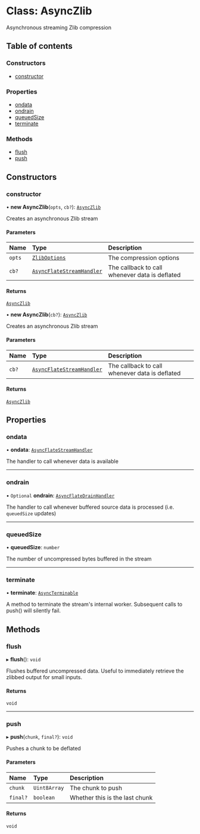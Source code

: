 # Class: AsyncZlib

Asynchronous streaming Zlib compression

## Table of contents

### Constructors

- [constructor](AsyncZlib.md#constructor)

### Properties

- [ondata](AsyncZlib.md#ondata)
- [ondrain](AsyncZlib.md#ondrain)
- [queuedSize](AsyncZlib.md#queuedsize)
- [terminate](AsyncZlib.md#terminate)

### Methods

- [flush](AsyncZlib.md#flush)
- [push](AsyncZlib.md#push)

## Constructors

### constructor

• **new AsyncZlib**(`opts`, `cb?`): [`AsyncZlib`](AsyncZlib.md)

Creates an asynchronous Zlib stream

#### Parameters

| Name | Type | Description |
| :------ | :------ | :------ |
| `opts` | [`ZlibOptions`](../interfaces/ZlibOptions.md) | The compression options |
| `cb?` | [`AsyncFlateStreamHandler`](../README.md#asyncflatestreamhandler) | The callback to call whenever data is deflated |

#### Returns

[`AsyncZlib`](AsyncZlib.md)

• **new AsyncZlib**(`cb?`): [`AsyncZlib`](AsyncZlib.md)

Creates an asynchronous Zlib stream

#### Parameters

| Name | Type | Description |
| :------ | :------ | :------ |
| `cb?` | [`AsyncFlateStreamHandler`](../README.md#asyncflatestreamhandler) | The callback to call whenever data is deflated |

#### Returns

[`AsyncZlib`](AsyncZlib.md)

## Properties

### ondata

• **ondata**: [`AsyncFlateStreamHandler`](../README.md#asyncflatestreamhandler)

The handler to call whenever data is available

___

### ondrain

• `Optional` **ondrain**: [`AsyncFlateDrainHandler`](../README.md#asyncflatedrainhandler)

The handler to call whenever buffered source data is processed (i.e. `queuedSize` updates)

___

### queuedSize

• **queuedSize**: `number`

The number of uncompressed bytes buffered in the stream

___

### terminate

• **terminate**: [`AsyncTerminable`](../interfaces/AsyncTerminable.md)

A method to terminate the stream's internal worker. Subsequent calls to
push() will silently fail.

## Methods

### flush

▸ **flush**(): `void`

Flushes buffered uncompressed data. Useful to immediately retrieve the
zlibbed output for small inputs.

#### Returns

`void`

___

### push

▸ **push**(`chunk`, `final?`): `void`

Pushes a chunk to be deflated

#### Parameters

| Name | Type | Description |
| :------ | :------ | :------ |
| `chunk` | `Uint8Array` | The chunk to push |
| `final?` | `boolean` | Whether this is the last chunk |

#### Returns

`void`
